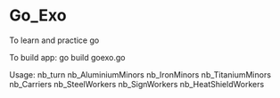 # Go_Exo
To learn and practice go

To build app: go build goexo.go


Usage: nb_turn nb_AluminiumMinors nb_IronMinors nb_TitaniumMinors nb_Carriers nb_SteelWorkers nb_SignWorkers nb_HeatShieldWorkers
